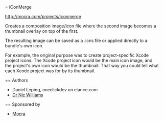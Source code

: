 = iConMerge

http://mocra.com/projects/iconmerge

Creates a composition image/icon file where the second image becomes a thumbnail overlay on top of the first.

The resulting image can be saved as a .icns file or applied directly to a bundle's own icon.

For example, the original purpose was to create project-specific Xcode project icons. The 
Xcode project icon would be the main icon image, and the project's own icon would be the 
thumbnail. That way you could tell what each Xcode project was for by its thumbnail.

== Authors

* Daniel Leping, oneclickdev on elance.com
* [Dr Nic Williams](http://drnicwilliams.com)

== Sponsored by

* [Mocra](http://mocra.com)